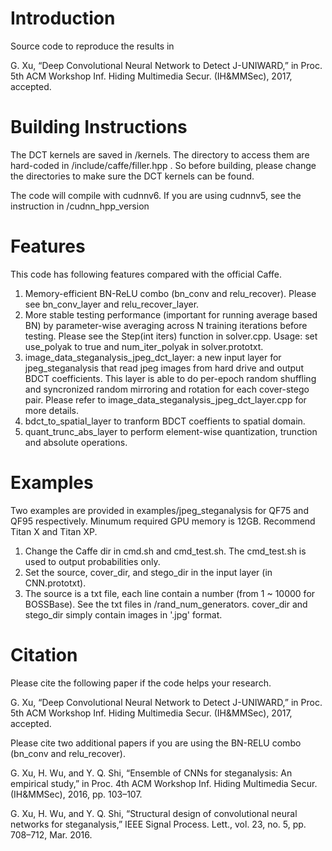 # Introduction

Source code to reproduce the results in

G. Xu, “Deep Convolutional Neural Network to Detect J-UNIWARD,” in Proc. 5th ACM Workshop Inf. Hiding Multimedia Secur. (IH&MMSec), 2017, accepted.

# Building Instructions

The DCT kernels are saved in /kernels. The directory to access them are hard-coded in /include/caffe/filler.hpp
. So before building, please change the directories to make sure the DCT kernels can be found.

The code will compile with cudnnv6. If you are using cudnnv5, see the instruction in /cudnn_hpp_version

# Features
This code has following features compared with the official Caffe.

1) Memory-efficient BN-ReLU combo (bn_conv and relu_recover). Please see bn_conv_layer and relu_recover_layer.
2) More stable testing performance (important for running average based BN) by parameter-wise averaging across N training iterations before testing. Please see the Step(int iters) function in solver.cpp. Usage: set use_polyak to true and  num_iter_polyak in solver.prototxt.
3) image_data_steganalysis_jpeg_dct_layer: a new input layer for jpeg_steganalysis that read jpeg images from hard drive and output BDCT coefficients. This layer is able to do per-epoch random shuffling and syncronized random mirroring and rotation for each cover-stego pair. Please refer to image_data_steganalysis_jpeg_dct_layer.cpp for more details.
4) bdct_to_spatial_layer to tranform BDCT coeffients to spatial domain.
5) quant_trunc_abs_layer to perform element-wise quantization, trunction and absolute operations.

# Examples
Two examples are provided in examples/jpeg_steganalysis for QF75 and QF95 respectively. Minumum required GPU memory is 12GB. Recommend Titan X and Titan XP.

1) Change the Caffe dir in cmd.sh and cmd_test.sh. The cmd_test.sh is used to output probabilities only.
2) Set the source, cover_dir, and stego_dir in the input layer (in CNN.prototxt).
3) The source is a txt file, each line contain a number (from 1 ~ 10000 for BOSSBase). See the txt files in /rand_num_generators. cover_dir and stego_dir simply contain images in '.jpg' format.


# Citation

Please cite the following paper if the code helps your research.

G. Xu, “Deep Convolutional Neural Network to Detect J-UNIWARD,” in Proc. 5th ACM Workshop Inf. Hiding Multimedia Secur. (IH&MMSec), 2017, accepted.



Please cite two additional papers if you are using the BN-RELU combo (bn_conv and relu_recover).

G. Xu, H. Wu, and Y. Q. Shi, “Ensemble of CNNs for steganalysis: An empirical study,” in Proc. 4th ACM Workshop Inf. Hiding Multimedia Secur. (IH&MMSec), 2016, pp. 103–107.

G. Xu, H. Wu, and Y. Q. Shi, “Structural design of convolutional neural networks for steganalysis,” IEEE Signal Process. Lett., vol. 23, no. 5, pp. 708–712, Mar. 2016.

